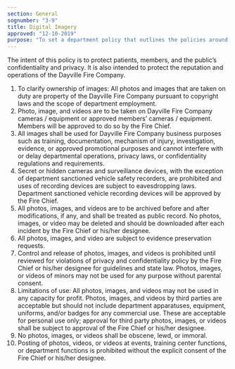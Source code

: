 ```yaml
---
section: General
sognumber: "3-9"
title: Digital Imagery
approved: "12-10-2019"
purpose: "To set a department policy that outlines the policies around digital imagery."
---
```


The intent of this policy is to protect patients, members, and the public’s confidentiality and privacy. It is also intended to protect the reputation and operations of the Dayville Fire Company.

1. To clarify ownership of images&colon; All photos and images that are taken on duty are property of the Dayville Fire Company pursuant to copyright laws and the scope of department employment.
2. Photo, image, and videos are to be taken on Dayville Fire Company cameras / equipment or approved members’ cameras / equipment. Members will be approved to do so by the Fire Chief.
3. All images shall be used for Dayville Fire Company business purposes such as training, documentation, mechanism of injury, investigation, evidence, or approved promotional purposes and cannot interfere with or delay departmental operations, privacy laws, or confidentiality regulations and requirements.
4. Secret or hidden cameras and surveillance devices, with the exception of department sanctioned vehicle safety recorders, are prohibited and uses of recording devices are subject to eavesdropping laws. Department sanctioned vehicle recording devices will be approved by the Fire Chief.
5. All photos, images, and videos are to be archived before and after modifications, if any, and shall be treated as public record. No photos, images, or video may be deleted and should be downloaded after each incident by the Fire Chief or his/her designee.
6. All photos, images, and video are subject to evidence preservation requests.
7. Control and release of photos, images, and videos is prohibited until reviewed for violations of privacy and confidentiality policy by the Fire Chief or his/her designee for guidelines and state law. Photos, images, or videos of minors may not be used for any purpose without parental consent.
8. Limitations of use&colon; All photos, images, and videos may not be used in any capacity for profit. Photos, images, and videos by third parties are acceptable but should not include department apparatuses, equipment, uniforms, and/or badges for any commercial use. These are acceptable for personal use only; approval for third party photos, images, or videos shall be subject to approval of the Fire Chief or his/her designee.
9. No photos, images, or videos shall be obscene, lewd, or immoral.
10. Posting of photos, videos, or videos at events, training center functions, or department functions is prohibited without the explicit consent of the Fire Chief or his/her designee.
